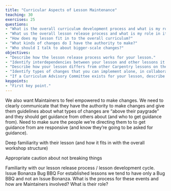 ```yaml
---
title: "Curricular Aspects of Lesson Maintenance"
teaching: 30
exercises: 25
questions:
- "What is the overall curriculum development process and what is my role in it?"
- "What us the overall lesson release process and what is my role in it?"
- "How does my lesson fit in to the overall curriculum?"
- "What kinds of changes do I have the authority to make?"
- "Who should I talk to about bigger-scale changes?"
objectives:
- "Describe how the lesson release process works for your lesson."
- "Identify interdependencies between your lesson and other lessons it will be taught with."
- "Describe how your lesson differs from other Carpentry lessons on the same technology."
- "Identify types of changes that you can implement alone, in collaboration with your co-Maintainers, and after consulation with other community members."
- "If a Curriculum Advisory Committee exists for your lesson, describe their responsibilities and how to contact them."
keypoints:
- "First key point."
---
```


We also want Maintainers to feel empowered to make changes. We need to clearly communicate that they have the authority to make changes and give them guidelines about what types of changes are “above their paygrade” and they should get guidance from others about (and who to get guidance from). Need to make sure the people we’re directing them to to get guidance from are responsive (and know they’re going to be asked for guidance).

Deep familiarity with their lesson (and how it fits in with the overall workshop structure)

Appropriate caution about not breaking things

Familiarity with our lesson release process / lesson development cycle.
Issue Bonanza
Bug BBQ
For established lessons we tend to have only a Bug BBQ and not an Issue Bonanza. 
What is the process for these events and how are Maintainers involved? What is their role?
